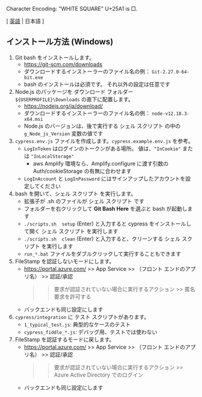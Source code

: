 ﻿Character Encoding: "WHITE SQUARE" U+25A1 is □.

[ [英語](README.md) | 日本語 ]

## インストール方法 (Windows)

1. Git bash をインストールします。
    - https://git-scm.com/downloads
	- ダウンロードするインストーラーのファイル名の例： `Git-2.27.0-64-bit.exe`
	- bash のインストールは必須です。 それ以外の設定は任意です
2. Node.js のパッケージを ダウンロード フォルダー `${USERPROFILE}\Downloads` の直下に配置します。
	- https://nodejs.org/ja/download/
	- ダウンロードするインストーラーのファイル名の例： `node-v12.18.3-x64.msi`
	- Node.js のバージョンは、後で実行する シェル スクリプト の中の `g_Node_js_Version` 変数の値です
3. `cypress.env.js` ファイルを作成します。`cypress.example.env.js` を参考。
	- `LogInToken` はログインのトークンがある場所。 値は、`"InCookie"` または `"InLocalStorage"`
		- aws Amplify 環境なら、Amplify.configure に渡す引数の Auth/cookieStorage の有無に合わせます
	- `LogInAccount` と `LogInPassword` にはサインアップしたアカウントを設定してください
4. bash を開いて、シェル スクリプト を実行します。
	- 拡張子が .sh のファイルが シェル スクリプト です
	- フォルダーを右クリックして **Git Bash Here** を選ぶと bash が起動します
	- `./scripts.sh  setup` (Enter) と入力すると cypress をインストールして開く シェル スクリプト を実行します
	- `./scripts.sh  clean` (Enter) と入力すると、クリーンする シェル スクリプト を実行します
	- `run_*.bat` ファイルをダブルクリックして実行することもできます
5. FileStamp を認証しないモードにします。
	- https://portal.azure.com/ >> App Service >> （フロント エンドのアプリ名） >> 認証/承認
		>> 要求が認証されていない場合に実行するアクション >> 匿名要求を許可する
	- バックエンドも同じ設定にします
6. `cypress/integration` に テスト スクリプトがあります。
	- `1_typical_test.js`: 典型的なケースのテスト
	- `cypress_fiddle_*.js`: デバッグ用、テストでは使わない
7. FileStamp を認証するモードに戻します。
	- https://portal.azure.com/ >> App Service >> （フロント エンドのアプリ名） >> 認証/承認
		>> 要求が認証されていない場合に実行するアクション >> Azure Active Directory でのログイン
	- バックエンドも同じ設定にします
